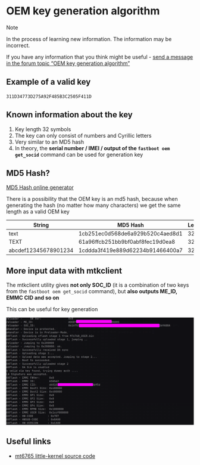 # OEM key generation algorithm
> [!NOTE]
> In the process of learning new information. The information may be incorrect.
> 
> If you have any information that you think might be useful - [send a message in the forum topic “OEM key generation algorithm”](https://github.com/orgs/moto-penangf/discussions/10)

## Example of a valid key
```text
311D34773D275A92F485B3C2505F411D
```

## Known information about the key
1. Key length 32 symbols
2. The key can only consist of numbers and Cyrillic letters
3. Very similar to an MD5 hash
4. In theory, the **serial number / IMEI / output of the ```fastboot oem get_socid```** command can be used for generation key

## MD5 Hash?
[MD5 Hash online generator](https://www.md5hashgenerator.com/)

There is a possibility that the OEM key is an md5 hash, because when generating the hash (no matter how many characters) we get the same length as a valid OEM key

| String               | MD5 Hash                          | Length |
|----------------------|-----------------------------------|--------|
| text                 | 1cb251ec0d568de6a929b520c4aed8d1  | 32     |
| TEXT                 | 61a96ffcb251bb9bf0abf8fec19d0ea8  | 32     |
| abcdef12345678901234 | 1cddda3f419e889d62234b91466400a7  | 32     |

## More input data with mtkclient
The mtkclient utility gives **not only SOC_ID** (it is a combination of two keys from the ```fastboot oem get_socid``` command), but **also outputs ME_ID, EMMC CID and so on**

This can be useful for key generation

![mtkclient-keys-info.png](../files/assets/mtkclient-keys-info.png)

## Useful links
- [mt6765 little-kernel source code](https://github.com/moto-penangf/lk-mt6765)